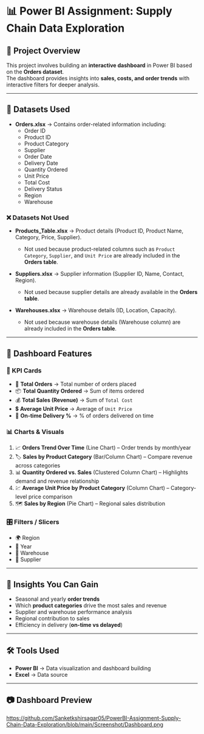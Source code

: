 # 📊 Power BI Assignment: Supply Chain Data Exploration

## 📌 Project Overview  
This project involves building an **interactive dashboard** in Power BI based on the **Orders dataset**.  
The dashboard provides insights into **sales, costs, and order trends** with interactive filters for deeper analysis.  

---

## 📂 Datasets Used  
- **Orders.xlsx** → Contains order-related information including:  
  - Order ID  
  - Product ID  
  - Product Category  
  - Supplier  
  - Order Date  
  - Delivery Date  
  - Quantity Ordered  
  - Unit Price  
  - Total Cost  
  - Delivery Status  
  - Region  
  - Warehouse  

### ❌ Datasets Not Used  
- **Products_Table.xlsx** → Product details (Product ID, Product Name, Category, Price, Supplier).  
  - Not used because product-related columns such as `Product Category`, `Supplier`, and `Unit Price` are already included in the **Orders table**.  

- **Suppliers.xlsx** → Supplier information (Supplier ID, Name, Contact, Region).  
  - Not used because supplier details are already available in the **Orders table**.  

- **Warehouses.xlsx** → Warehouse details (ID, Location, Capacity).  
  - Not used because warehouse details (Warehouse column) are already included in the **Orders table**.  

---

## 🎯 Dashboard Features  

### 🔑 KPI Cards  
- 🛒 **Total Orders** → Total number of orders placed  
- 📦 **Total Quantity Ordered** → Sum of items ordered  
- 💰 **Total Sales (Revenue)** → Sum of `Total Cost`  
- 💲 **Average Unit Price** → Average of `Unit Price`  
- 🚚 **On-time Delivery %** → % of orders delivered on time  

### 📊 Charts & Visuals  
1. 📈 **Orders Trend Over Time** (Line Chart) – Order trends by month/year  
2. 🏷 **Sales by Product Category** (Bar/Column Chart) – Compare revenue across categories  
3. 📊 **Quantity Ordered vs. Sales** (Clustered Column Chart) – Highlights demand and revenue relationship  
4. 💹 **Average Unit Price by Product Category** (Column Chart) – Category-level price comparison  
5. 🗺 **Sales by Region** (Pie Chart) – Regional sales distribution  

### 🎛 Filters / Slicers  
- 🌍 Region  
- 📅 Year  
- 🏬 Warehouse  
- 🤝 Supplier  

---

## 🚀 Insights You Can Gain  
- Seasonal and yearly **order trends**  
- Which **product categories** drive the most sales and revenue  
- Supplier and warehouse performance analysis  
- Regional contribution to sales  
- Efficiency in delivery (**on-time vs delayed**)  

---

## 🛠 Tools Used  
- **Power BI** → Data visualization and dashboard building  
- **Excel** → Data source  

---

## 📷 Dashboard Preview  
https://github.com/Sanketkshirsagar05/PowerBI-Assignment-Supply-Chain-Data-Exploration/blob/main/Screenshot/Dashboard.png


